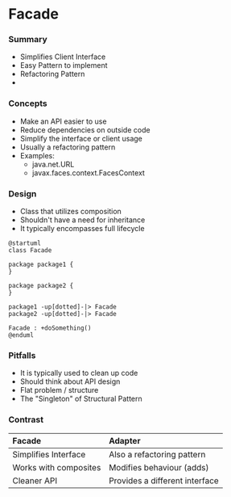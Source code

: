 # Facade

### Summary

- Simplifies Client Interface
- Easy Pattern to implement
- Refactoring Pattern
- 

### Concepts

- Make an API easier to use
- Reduce dependencies on outside code
- Simplify the interface or client usage
- Usually a refactoring pattern
- Examples:
  - java.net.URL
  - javax.faces.context.FacesContext

### Design

- Class that utilizes composition
- Shouldn't have a need for inheritance
- It typically encompasses full lifecycle

```plantuml
@startuml
class Facade

package package1 {
}

package package2 {
}

package1 -up[dotted]-|> Facade
package2 -up[dotted]-|> Facade

Facade : +doSomething()
@enduml
```

### Pitfalls

- It is typically used to clean up code
- Should think about API design
- Flat problem / structure
- The "Singleton" of Structural Pattern

### Contrast

| Facade                | Adapter                        |
|:----------------------|:-------------------------------|
| Simplifies Interface  | Also a refactoring pattern     |
| Works with composites | Modifies behaviour (adds)      |
| Cleaner API           | Provides a different interface |

